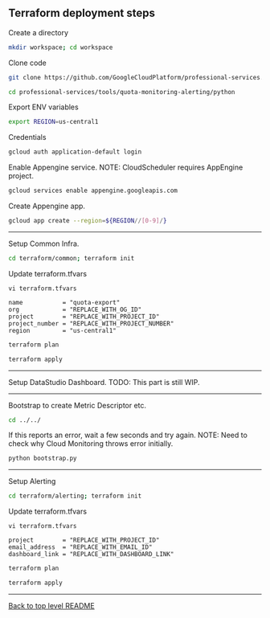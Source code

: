 ## Terraform deployment steps

Create a directory
```bash
mkdir workspace; cd workspace
```

Clone code
```bash
git clone https://github.com/GoogleCloudPlatform/professional-services.git
```

```bash
cd professional-services/tools/quota-monitoring-alerting/python
```

Export ENV variables
```bash
export REGION=us-central1
```

Credentials
```bash
gcloud auth application-default login
```

Enable Appengine service. NOTE: CloudScheduler requires AppEngine project.
```bash
gcloud services enable appengine.googleapis.com
```

Create Appengine app.
```bash
gcloud app create --region=${REGION//[0-9]/} 
```

---
Setup Common Infra.
```bash
cd terraform/common; terraform init
```

Update terraform.tfvars
```
vi terraform.tfvars
```

```
name           = "quota-export"
org            = "REPLACE_WITH_OG_ID"
project        = "REPLACE_WITH_PROJECT_ID"
project_number = "REPLACE_WITH_PROJECT_NUMBER"
region         = "us-central1"
```

```bash
terraform plan
```

```bash
terraform apply
```

---
Setup DataStudio Dashboard.
TODO: This part is still WIP.

---
Bootstrap to create Metric Descriptor etc.
```bash
cd ../../
```

If this reports an error, wait a few seconds and try again.
NOTE: Need to check why Cloud Monitoring throws error initially.
```bash
python bootstrap.py
```

---
Setup Alerting
```bash
cd terraform/alerting; terraform init
```

Update terraform.tfvars
```
vi terraform.tfvars
```

```
project        = "REPLACE_WITH_PROJECT_ID"
email_address  = "REPLACE_WITH_EMAIL_ID"
dashboard_link = "REPLACE_WITH_DASHBOARD_LINK"
```

```bash
terraform plan
```

```bash
terraform apply
```

---
[Back to top level README](../README.md)
